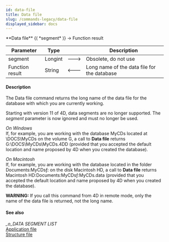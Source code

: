 ```yaml
---
id: data-file
title: Data file
slug: /commands-legacy/data-file
displayed_sidebar: docs
---
```


<!--REF #_command_.Data file.Syntax-->**Data file** {( *segment* )} -> Function result<!-- END REF-->
<!--REF #_command_.Data file.Params-->
| Parameter | Type |  | Description |
| --- | --- | --- | --- |
| segment | Longint | &#x1F852; | Obsolete, do not use |
| Function result | String | &#x1F850; | Long name of the data file for the database |

<!-- END REF-->

#### Description 

<!--REF #_command_.Data file.Summary-->The Data file command returns the long name of the data file for the database with which you are currently working.<!-- END REF-->

Starting with version 11 of 4D, data segments are no longer supported. The *segment* parameter is now ignored and must no longer be used. 

*On Windows*  
If, for example, you are working with the database MyCDs located at \\DOCS\\MyCDs on the volume G, a call to **Data file** returns G:\\DOCS\\MyCDs\\MyCDs.4DD (provided that you accepted the default location and name proposed by 4D when you created the database).

*On Macintosh*  
If, for example, you are working with the database located in the folder Documents:MyCDsƒ: on the disk Macintosh HD, a call to **Data file** returns Macintosh HD:Documents:MyCDsƒ:MyCDs.data (provided that you accepted the default location and name proposed by 4D when you created the database).

**WARNING:** If you call this command from 4D in remote mode, only the name of the data file is returned, not the long name.

#### See also 

*\_o\_DATA SEGMENT LIST*  
[Application file](application-file.md)  
[Structure file](structure-file.md)  